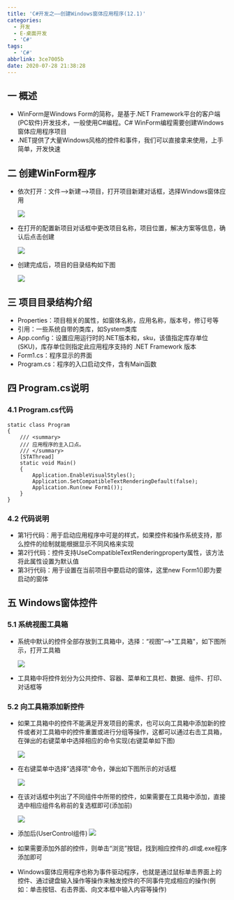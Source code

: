 ```yaml
---
title: 'C#开发之——创建Windows窗体应用程序(12.1)'
categories:
  - 开发
  - E-桌面开发
  - 'C#'
tags:
  - 'C#'
abbrlink: 3ce7005b
date: 2020-07-28 21:38:28
---
```

## 一 概述

* WinForm是Windows Form的简称，是基于.NET Framework平台的客户端(PC软件)开发技术，一般使用C#编程。C# WinForm编程需要创建Windows窗体应用程序项目
* .NET提供了大量Windows风格的控件和事件，我们可以直接拿来使用，上手简单，开发快速

<!--more-->

## 二 创建WinForm程序

* 依次打开：文件——>新建——>项目，打开项目新建对话框，选择Windows窗体应用

  ![][1]
  
* 在打开的配置新项目对话框中更改项目名称，项目位置，解决方案等信息，确认后点击创建

  ![][2]

* 创建完成后，项目的目录结构如下图

  ![][3]

## 三 项目目录结构介绍

* Properties：项目相关的属性，如窗体名称，应用名称，版本号，修订号等
* 引用：一些系统自带的类库，如System类库
* App.config：设置应用运行时的.NET版本和，sku，该值指定库存单位 (SKU)，库存单位则指定此应用程序支持的 .NET Framework 版本 
* Form1.cs：程序显示的界面
* Program.cs：程序的入口启动文件，含有Main函数

## 四 Program.cs说明

### 4.1 Program.cs代码

```
static class Program
{
    /// <summary>
    /// 应用程序的主入口点。
    /// </summary>
    [STAThread]
    static void Main()
    {
        Application.EnableVisualStyles();
        Application.SetCompatibleTextRenderingDefault(false);
        Application.Run(new Form1());
    }
}
```

### 4.2 代码说明

* 第1行代码：用于启动应用程序中可是的样式，如果控件和操作系统支持，那么控件的绘制就能根据显示不同风格来实现
* 第2行代码：控件支持UseCompatibleTextRenderingproperty属性，该方法将此属性设置为默认值
* 第3行代码：用于设置在当前项目中要启动的窗体，这里new Form1()即为要启动的窗体

## 五 Windows窗体控件

### 5.1 系统视图工具箱

* 系统中默认的控件全部存放到工具箱中，选择：“视图”——>"工具箱"，如下图所示，打开工具箱

  ![][4]
* 工具箱中将控件划分为公共控件、容器、菜单和工具栏、数据、组件、打印、对话框等

### 5.2 向工具箱添加新控件

* 如果工具箱中的控件不能满足开发项目的需求，也可以向工具箱中添加新的控件或者对工具箱中的控件重置或进行分组等操作，这都可以通过右击工具箱，在弹出的右键菜单中选择相应的命令实现(右键菜单如下图)

  ![][5]
  
* 在右键菜单中选择"选择项"命令，弹出如下图所示的对话框

  ![][6]
  
* 在该对话框中列出了不同组件中所带的控件，如果需要在工具箱中添加，直接选中相应组件名称前的复选框即可(添加前)

  ![][7]
* 添加后(UserControl组件)
![][8]

* 如果需要添加外部的控件，则单击“浏览”按钮，找到相应控件的.dll或.exe程序添加即可
* Windows窗体应用程序也称为事件驱动程序，也就是通过鼠标单击界面上的控件、通过键盘输入操作等操作来触发控件的不同事件完成相应的操作(例如：单击按钮、右击界面、向文本框中输入内容等操作)



[1]:https://jsd.onmicrosoft.cn/gh/PGzxc/CDN/blog-image/csharp-winform-project-open-dialog.png
[2]:https://jsd.onmicrosoft.cn/gh/PGzxc/CDN/blog-image/csharp-winform-project-setting.png
[3]:https://jsd.onmicrosoft.cn/gh/PGzxc/CDN/blog-image/csharp-project-create-done-struct.png
[4]:https://jsd.onmicrosoft.cn/gh/PGzxc/CDN/blog-image/csharp-comm-tools.png
[5]:https://jsd.onmicrosoft.cn/gh/PGzxc/CDN/blog-image/csharp-tools-right-see.png
[6]:https://jsd.onmicrosoft.cn/gh/PGzxc/CDN/blog-image/csharp-tools-right-select-choice.png
[7]:https://jsd.onmicrosoft.cn/gh/PGzxc/CDN/blog-image/csharp-tools-add-before.png
[8]:https://jsd.onmicrosoft.cn/gh/PGzxc/CDN/blog-image/csharp-tools-add-after.png

